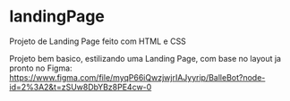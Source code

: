 # landingPage
Projeto de Landing Page feito com HTML e CSS

Projeto bem basico, estilizando uma Landing Page, com base no layout ja pronto no Figma: https://www.figma.com/file/myqP66iQwzjwjrIAJyyrip/BalleBot?node-id=2%3A2&t=zSUw8DbYBz8PE4cw-0
